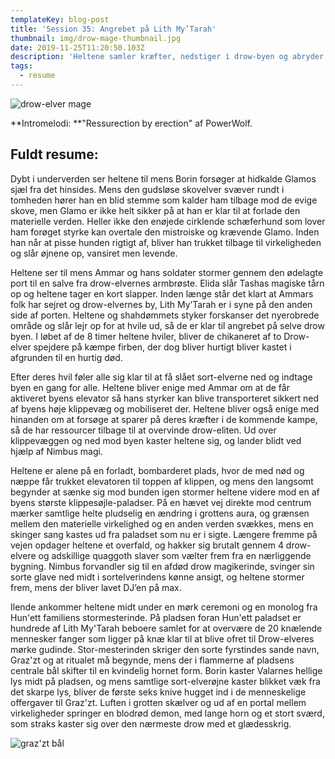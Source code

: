 ```yaml
---
templateKey: blog-post
title: 'Session 35: Angrebet på Lith My’Tarah'
thumbnail: img/drow-mage-thumbnail.jpg
date: 2019-11-25T11:20:50.103Z
description: 'Heltene samler kræfter, nedstiger i drow-byen og abryder et demonisk ritual.'
tags:
  - resume
---
```

![drow-elver mage](/img/drow-mage.jpg)

**Intromelodi: **"Ressurection by erection" af PowerWolf.

## Fuldt resume:

Dybt i underverden ser heltene til mens Borin forsøger at hidkalde Glamos sjæl fra det hinsides. Mens den gudsløse skovelver svæver rundt i tomheden hører han en blid stemme som kalder ham tilbage mod de evige skove, men Glamo er ikke helt sikker på at han er klar til at forlade den materielle verden. Heller ikke den enøjede cirklende schæferhund som lover ham forøget styrke kan overtale den mistroiske og krævende Glamo. Inden han når at pisse hunden rigtigt af, bliver han trukket tilbage til virkeligheden og slår øjnene op, vansiret men levende.

Heltene ser til mens Ammar og hans soldater stormer gennem den ødelagte port til en salve fra drow-elvernes armbrøste. Elida slår Tashas magiske tårn op og heltene tager en kort slapper. Inden længe står det klart at Ammars folk har sejret og drow-elvernes by, Lith My’Tarah er i syne på den anden side af porten. Heltene og shahdømmets styker forskanser det nyerobrede område og slår lejr op for at hvile ud, så de er klar til angrebet på  selve drow byen. I løbet af de 8 timer heltene hviler, bliver de chikaneret af to Drow-elver spejdere på kæmpe firben, der dog bliver hurtigt bliver kastet i afgrunden til en hurtig død.

Efter deres hvil føler alle sig klar til at få slået sort-elverne ned og indtage byen en gang for alle. Heltene bliver enige med Ammar om at de får aktiveret byens elevator så hans styrker kan blive transporteret sikkert ned af byens høje klippevæg og mobiliseret der. Heltene bliver også enige med hinanden om at forsøge at sparer på deres kræfter i de kommende kampe, så de har ressourcer tilbage til at overvinde drow-eliten. Ud over klippevæggen og ned mod byen kaster heltene sig, og lander blidt ved hjælp af Nimbus magi.

Heltene er alene på en forladt, bombarderet plads, hvor de med nød og næppe får trukket elevatoren til toppen af klippen, og mens den langsomt begynder at sænke sig mod bunden igen stormer heltene videre mod en af byens største klippesøjle-paladser. På en hævet vej direkte mod centrum mærker samtlige helte pludselig en ændring i grottens aura, og grænsen mellem den materielle virkelighed og en anden verden svækkes, mens en skinger sang kastes ud fra paladset som nu er i sigte. Længere fremme på vejen opdager heltene et overfald, og hakker sig brutalt gennem 4 drow-elvere og adskillige quaggoth slaver som vælter frem fra en nærliggende bygning. Nimbus forvandler sig til en afdød drow magikerinde, svinger sin sorte glave ned midt i sortelverindens kønne ansigt, og heltene stormer frem, mens der bliver lavet DJ’en på max.

Ilende ankommer heltene midt under en mørk ceremoni og en monolog fra Hun'ett familiens stormesterinde. På pladsen foran Hun'ett paladset er hundrede af Lith My'Tarah beboere samlet for at overvære de 20 knælende mennesker fanger som ligger på knæ klar til at blive ofret til Drow-elveres mørke gudinde. Stor-mesterinden skriger den sorte fyrstindes sande navn, Graz'zt og at ritualet må begynde, mens der i flammerne af pladsens centrale bål skifter til en kvindelig hornet form. Borin kaster Valarnes hellige lys midt på pladsen, og mens samtlige sort-elverøjne kaster blikket væk fra det skarpe lys, bliver de første seks knive hugget ind i de menneskelige offergaver til Graz'zt. Luften i grotten skælver og ud af en portal mellem  virkeligheder springer en blodrød demon, med lange horn og et stort sværd, som straks kaster sig over den nærmeste drow med et glædesskrig.

![graz'zt bål](/img/bonfire.jpg)
